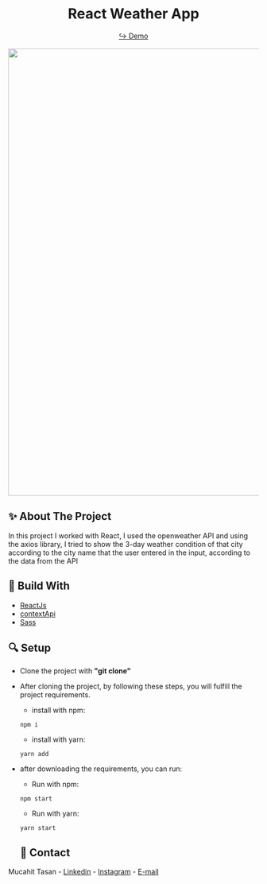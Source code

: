 <h1 align="center"> React Weather App </h1>

<div align="center">
  <a href="https://fastidious-kulfi-5a6929.netlify.app/" target="_blank">↪️ Demo</a>
  <br />
  <br />
</div>

<div align="center">
  <img width="900" src = 'https://user-images.githubusercontent.com/88967412/166117053-f68d1060-eaec-4fea-aca7-cf47746d5393.gif' />
</div>

<h2> ✨ About The Project</h2>

In this project I worked with React, I used the
openweather API and using the axios library, I tried to
show the 3-day weather condition of that city according
to the city name that the user entered in the input,
according to the data from the API

<h2> 📌 Build With</h2>

- [ReactJs](https://tr.reactjs.org/)
- [contextApi](https://tr.reactjs.org/docs/context.html)
- [Sass](https://sass-lang.com/)

<h2> 🔍 Setup</h2>

- Clone the project with **"git clone"**

- After cloning the project, by following these steps, you will fulfill the project requirements.

  - install with npm:

  ```npm
  npm i
  ```

  - install with yarn:

  ```yarn
  yarn add
  ```

- after downloading the requirements, you can run:
  - Run with npm:
  ```npm
  npm start
  ```
  - Run with yarn:
  ```yarn
  yarn start
  ```
  
  <h2> 📧 Contact </h2>

Mucahit Tasan - [Linkedin](https://www.linkedin.com/in/mucahittasan) - [Instagram](https://www.instagram.com/tasanmucahit) - [E-mail](mailto:mucahittasan0@gmail.com)
